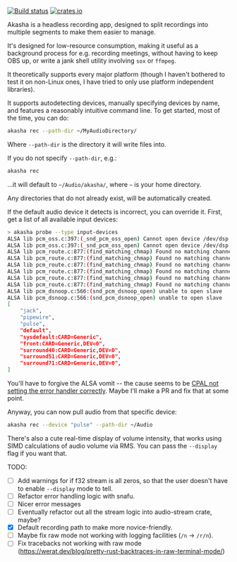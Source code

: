 
[![Build status](https://github.com/alxpettit/akasha/workflows/CI/badge.svg)](https://github.com/alxpettit/akasha/actions?query=workflow%3ACI)
[![crates.io](https://img.shields.io/crates/v/akasha.svg)](https://crates.io/crates/akasha)

Akasha is a headless recording app, designed to split recordings into multiple segments to make them easier to manage.

It's designed for low-resource consumption, making it useful as a background process for e.g. recording meetings,
without having to keep OBS up, or write a jank shell utility involving `sox` or `ffmpeg`.

It theoretically supports every major platform (though I haven't bothered to test it on non-Linux ones,
I have tried to only use platform independent libraries).

It supports autodetecting devices, manually specifying devices by name, and features a reasonably intuitive command line. To get started, most of the time, you can do:

```bash
akasha rec --path-dir ~/MyAudioDirectory/
```

Where `--path-dir` is the directory it will write files into.

If you do not specify `--path-dir`, e.g.:

```bash
akasha rec
```

...it will default to `~/Audio/akasha/`, where `~` is your home directory.

Any directories that do not already exist, will be automatically created.

If the default audio device it detects is incorrect, you can override it. First, get a list of all available input devices:

```bash
> akasha probe --type input-devices
ALSA lib pcm_oss.c:397:(_snd_pcm_oss_open) Cannot open device /dev/dsp
ALSA lib pcm_oss.c:397:(_snd_pcm_oss_open) Cannot open device /dev/dsp
ALSA lib pcm_route.c:877:(find_matching_chmap) Found no matching channel map
ALSA lib pcm_route.c:877:(find_matching_chmap) Found no matching channel map
ALSA lib pcm_route.c:877:(find_matching_chmap) Found no matching channel map
ALSA lib pcm_route.c:877:(find_matching_chmap) Found no matching channel map
ALSA lib pcm_route.c:877:(find_matching_chmap) Found no matching channel map
ALSA lib pcm_route.c:877:(find_matching_chmap) Found no matching channel map
ALSA lib pcm_dsnoop.c:566:(snd_pcm_dsnoop_open) unable to open slave
ALSA lib pcm_dsnoop.c:566:(snd_pcm_dsnoop_open) unable to open slave
[
    "jack",
    "pipewire",
    "pulse",
    "default",
    "sysdefault:CARD=Generic",
    "front:CARD=Generic,DEV=0",
    "surround40:CARD=Generic,DEV=0",
    "surround51:CARD=Generic,DEV=0",
    "surround71:CARD=Generic,DEV=0",
] 
```

You'll have to forgive the ALSA vomit -- the cause seems to be [CPAL not setting the error handler correctly](https://github.com/RustAudio/cpal/issues/384).
Maybe I'll make a PR and fix that at some point.

Anyway, you can now pull audio from that specific device:

```bash
akasha rec --device "pulse" --path-dir ~/Audio 
````

There's also a cute real-time display of volume intensity, that works using SIMD calculations of audio volume via RMS.
You can pass the `--display` flag if you want that.

TODO:

- [ ] Add warnings for if f32 stream is all zeros, so that the user doesn't have to enable `--display` mode to tell.
- [ ] Refactor error handling logic with snafu.
- [ ] Nicer error messages
- [ ] Eventually refactor out all the stream logic into audio-stream crate, maybe?
- [x] Default recording path to make more novice-friendly.
- [ ] Maybe fix raw mode not working with logging facilities (`/n` -> `/r/n`).
- [ ] Fix tracebacks not working with raw mode (https://werat.dev/blog/pretty-rust-backtraces-in-raw-terminal-mode/)